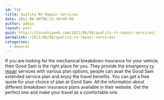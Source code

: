 ```yaml
---
id: 718
title: Quality RV Repair Services
date: 2011-06-08T06:31:50+00:00
author: admin
layout: post
guid: http://chinashipweb.com/2011/06/08/quality-rv-repair-services/
permalink: /2011/06/08/quality-rv-repair-services/
categories:
  - General
---
```

If you are looking for the mechanical breakdown insurance for your vehicle, then Good Sam is the right place for you. They provide the emergency [rv repair](http://www.goodsamesp.com/) services with various plan options, people can avail the Good Sam extended service plan and enjoy the travel benefits. You can get a free quote for your choice of plan at Good Sam. All the information about different breakdown insurance plans available in their website. Get the perfect one and make your travel as a comfortable one.